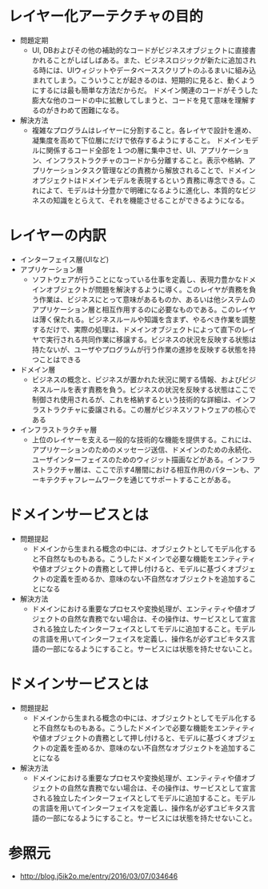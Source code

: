 # レイヤー化アーテクチャの目的
  * 問題定期
    * UI, DBおよびその他の補助的なコードがビジネスオブジェクトに直接書かれることがしばしばある。また、ビジネスロジックが新たに追加される時には、UIウィジットやデータベーススクリプトのふるまいに組み込まれてしまう。こういうことが起きるのは、短期的に見ると、動くようにするには最も簡単な方法だからだ。 ドメイン関連のコードがそうした膨大な他のコードの中に拡散してしまうと、コードを見て意味を理解するのがきわめて困難になる。
  * 解決方法
    * 複雑なプログラムはレイヤーに分割すること。各レイヤで設計を進め、凝集度を高めて下位層にだけで依存するようにすること。 ドメインモデルに関係するコード全部を１つの層に集中させ、UI、アプリケーション、インフラストラクチャのコードから分離すること。表示や格納、アプリケーションタスク管理などの責務から解放されることで、ドメインオブジェクトはドメインモデルを表現するという責務に専念できる。これによて、モデルは十分豊かで明確になるように進化し、本質的なビジネスの知識をとらえて、それを機能させることができるようになる。

# レイヤーの内訳
  * インターフェイス層(UIなど)
  * アプリケーション層
    * ソフトウェアが行うことになっている仕事を定義し、表現力豊かなドメインオブジェクトが問題を解決するように導く。このレイヤが責務を負う作業は、ビジネスにとって意味があるものか、あるいは他システムのアプリケーション層と相互作用するのに必要なものである。このレイヤは薄く保たれる。ビジネスルールや知識を含まず、やるべき作業を調整するだけで、実際の処理は、ドメインオブジェクトによって直下のレイヤで実行される共同作業に移譲する。ビジネスの状況を反映する状態は持たないが、ユーザやプログラムが行う作業の進捗を反映する状態を持つことはできる
  * ドメイン層
    * ビジネスの概念と、ビジネスが置かれた状況に関する情報、およびビジネスルールを表す責務を負う。ビジネスの状況を反映する状態はここで制御され使用されるが、これを格納するという技術的な詳細は、インフラストラクチャに委譲される。この層がビジネスソフトウェアの核心である
  * インフラストラクチャ層
    * 上位のレイヤーを支える一般的な技術的な機能を提供する。これには、アプリケーションのためのメッセージ送信、ドメインのための永続化、ユーザインターフェイスのためのウィジット描画などがある。インフラストラクチャ層は、ここで示す4層間における相互作用のパターンも、アーキテクチャフレームワークを通じてサポートすることがある。

# ドメインサービスとは
  * 問題提起
    * ドメインから生まれる概念の中には、オブジェクトとしてモデル化すると不自然なものもある。こうしたドメインで必要な機能をエンティティや値オブジェクトの責務として押し付けると、モデルに基づくオブジェクトの定義を歪めるか、意味のない不自然なオブジェクトを追加することになる
  * 解決方法
    * ドメインにおける重要なプロセスや変換処理が、エンティティや値オブジェクトの自然な責務でない場合は、その操作は、サービスとして宣言される独立したインターフェイスとしてモデルに追加すること。モデルの言語を用いてインターフェイスを定義し、操作名が必ずユビキタス言語の一部になるようにすること。サービスには状態を持たせないこと。

# ドメインサービスとは
  * 問題提起
    * ドメインから生まれる概念の中には、オブジェクトとしてモデル化すると不自然なものもある。こうしたドメインで必要な機能をエンティティや値オブジェクトの責務として押し付けると、モデルに基づくオブジェクトの定義を歪めるか、意味のない不自然なオブジェクトを追加することになる
  * 解決方法
    * ドメインにおける重要なプロセスや変換処理が、エンティティや値オブジェクトの自然な責務でない場合は、その操作は、サービスとして宣言される独立したインターフェイスとしてモデルに追加すること。モデルの言語を用いてインターフェイスを定義し、操作名が必ずユビキタス言語の一部になるようにすること。サービスには状態を持たせないこと。

# 参照元
  * http://blog.j5ik2o.me/entry/2016/03/07/034646

